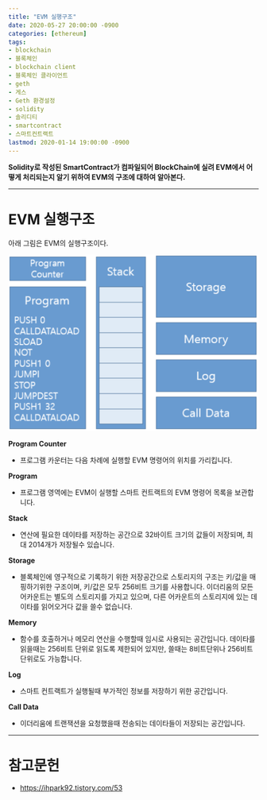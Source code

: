 ```yaml
---
title: "EVM 실행구조"
date: 2020-05-27 20:00:00 -0900
categories: [ethereum]
tags: 
- blockchain
- 블록체인
- blockchain client
- 블록체인 클라이언트
- geth
- 게스
- Geth 환경설정
- solidity
- 솔리디티
- smartcontract
- 스마트컨트랙트
lastmod: 2020-01-14 19:00:00 -0900
---
```


**Solidity로 작성된 SmartContract가 컴파일되어 BlockChain에 실려 EVM에서 어떻게 처리되는지 알기 위하여 EVM의 구조에 대하여 알아본다.**  

---

# EVM 실행구조
아래 그림은 EVM의 실행구조이다.  

![그림](/assets/images/img/blockchain-ethereum/EVM구조/EVM구조.png)

**Program Counter**  
   - 프로그램 카운터는 다음 차례에 실행할 EVM 명령어의 위치를 가리킵니다.  
  

**Program**  
   - 프로그램 영역에는 EVM이 실행할 스마트 컨트랙트의 EVM 명령어 목록을 보관합니다.  
     
  
**Stack**  
   - 연산에 필요한 데이타를 저장하는 공간으로 32바이트 크기의 값들이 저장되며, 최대 2014개가 저장될수 있습니다.    
  
    
**Storage**  
   - 블록체인에 영구적으로 기록하기 위한 저장공간으로 스토리지의 구조는 키/값을 매핑하기위한 구조이며, 키/값은 모두 256비트 크기를 사용합니다. 이더리움의 모든 어카운트는 별도의 스토리지를 가지고 있으며, 다른 어카운트의 스토리지에 있는 데이타를 읽어오거다 값을 쓸수 없습니다.  

  

**Memory**  
   - 함수를 호출하거나 메모리 연산을 수행할때 임시로 사용되는 공간입니다. 데이타를 읽을때는 256비트 단위로 읽도록 제한되어 있지만, 쓸때는 8비트단위나 256비트 단위로도 가능합니다.  
  

**Log**
   - 스마트 컨트랙트가 실행될때 부가적인 정보를 저장하기 위한 공간입니다.   
  
    
**Call Data**
   - 이더리움에 트랜잭션을 요청했을때 전송되는 데이타들이 저장되는 공간입니다.  

---

# 참고문헌
- <https://ihpark92.tistory.com/53>
